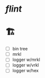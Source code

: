 # _flint_

# 🏗️
- [ ] bin tree
- [ ] mrkl
- [ ] logger w/mrkl
- [ ] logger w/vrkl
- [ ] logger w/hex
